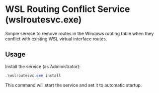 # WSL Routing Conflict Service (wslroutesvc.exe)

Simple service to remove routes in the Windows routing table when they conflict with existing WSL virtual interface routes.

## Usage
Install the service (as Administrator):
```powershell
.\wslroutesvc.exe install
```

This command will start the service and set it to automatic startup.
